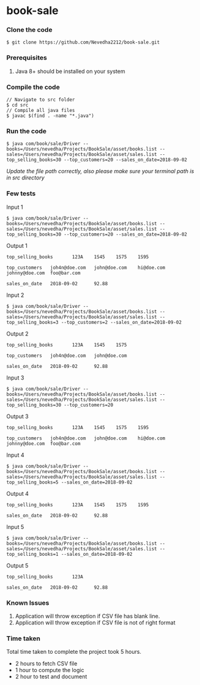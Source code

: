 # book-sale

### Clone the code

```shell
$ git clone https://github.com/Nevedha2212/book-sale.git
```

### Prerequisites
1. Java 8+ should be installed on your system

### Compile the code
```shell
// Navigate to src folder
$ cd src
// Compile all java files
$ javac $(find . -name "*.java")
```

### Run the code
```shell
$ java com/book/sale/Driver --books=/Users/nevedha/Projects/BookSale/asset/books.list --sales=/Users/nevedha/Projects/BookSale/asset/sales.list --top_selling_books=30 --top_customers=20 --sales_on_date=2018-09-02
```
*Update the file path correctly, also please make sure your terminal path is in src directory*

### Few tests
Input 1
```shell
$ java com/book/sale/Driver --books=/Users/nevedha/Projects/BookSale/asset/books.list --sales=/Users/nevedha/Projects/BookSale/asset/sales.list --top_selling_books=30 --top_customers=20 --sales_on_date=2018-09-02
```
Output 1
```
top_selling_books       123A    1S45    1S75    1S95

top_customers   joh4n@doe.com   john@doe.com    hi@doe.com      johnny@doe.com  foo@bar.com

sales_on_date   2018-09-02      92.88
```

Input 2
```shell
$ java com/book/sale/Driver --books=/Users/nevedha/Projects/BookSale/asset/books.list --sales=/Users/nevedha/Projects/BookSale/asset/sales.list --top_selling_books=3 --top_customers=2 --sales_on_date=2018-09-02
```
Output 2
```
top_selling_books       123A    1S45    1S75

top_customers   joh4n@doe.com   john@doe.com

sales_on_date   2018-09-02      92.88
```

Input 3
```shell
$ java com/book/sale/Driver --books=/Users/nevedha/Projects/BookSale/asset/books.list --sales=/Users/nevedha/Projects/BookSale/asset/sales.list --top_selling_books=30 --top_customers=20
```
Output 3
```
top_selling_books       123A    1S45    1S75    1S95

top_customers   joh4n@doe.com   john@doe.com    hi@doe.com      johnny@doe.com  foo@bar.com
```

Input 4
```shell
$ java com/book/sale/Driver --books=/Users/nevedha/Projects/BookSale/asset/books.list --sales=/Users/nevedha/Projects/BookSale/asset/sales.list --top_selling_books=5 --sales_on_date=2018-09-02
```
Output 4
```
top_selling_books       123A    1S45    1S75    1S95

sales_on_date   2018-09-02      92.88
```

Input 5
```shell
$ java com/book/sale/Driver --books=/Users/nevedha/Projects/BookSale/asset/books.list --sales=/Users/nevedha/Projects/BookSale/asset/sales.list --top_selling_books=1 --sales_on_date=2018-09-02
```
Output 5
```
top_selling_books       123A

sales_on_date   2018-09-02      92.88
```


### Known Issues
1. Application will throw exception if CSV file has blank line.
2. Application will throw exception if CSV file is not of right format

### Time taken
Total time taken to complete the project took 5 hours.
 - 2 hours to fetch CSV file
 - 1 hour to compute the logic
 - 2 hour to test and document
